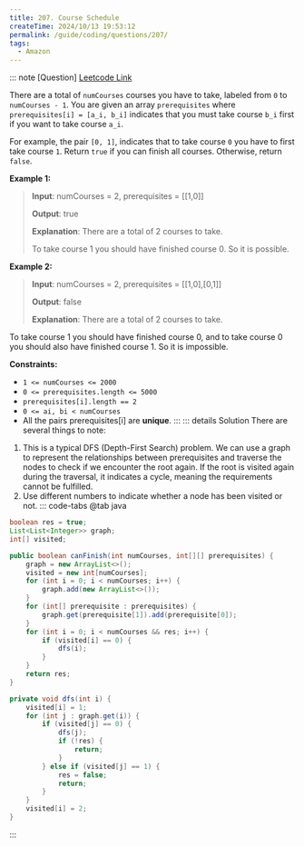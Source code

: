 ```yaml
---
title: 207. Course Schedule
createTime: 2024/10/13 19:53:12
permalink: /guide/coding/questions/207/
tags:
  - Amazon
---
```



::: note [Question]
[Leetcode Link](https://leetcode.com/problems/course-schedule/description/?envType=company&envId=amazon&favoriteSlug=amazon-thirty-days)

There are a total of `numCourses` courses you have to take, labeled from `0` to `numCourses - 1`. You are given an array `prerequisites` where `prerequisites[i] = [a_i, b_i]` indicates that you must take course `b_i` first if you want to take course `a_i`.

For example, the pair `[0, 1]`, indicates that to take course `0` you have to first take course `1`.
Return `true` if you can finish all courses. Otherwise, return `false`.

**Example 1:**

>**Input**: numCourses = 2, prerequisites = [[1,0]]
>
>**Output**: true
>
>**Explanation**: There are a total of 2 courses to take. 
>
>To take course 1 you should have finished course 0. So it is possible.

**Example 2:**

>**Input**: numCourses = 2, prerequisites = [[1,0],[0,1]]
>
>**Output**: false
>
>**Explanation**: There are a total of 2 courses to take. 

To take course 1 you should have finished course 0, and to take course 0 you should also have finished course 1. So it is impossible.

**Constraints:**

+ `1 <= numCourses <= 2000`
+ `0 <= prerequisites.length <= 5000`
+ `prerequisites[i].length == 2`
+ `0 <= ai, bi < numCourses`
+ All the pairs prerequisites[i] are **unique**.
  :::
  ::: details Solution
  There are several things to note:

1. This is a typical DFS (Depth-First Search) problem. We can use a graph to represent the relationships between prerequisites and traverse the nodes to check if we encounter the root again. If the root is visited again during the traversal, it indicates a cycle, meaning the requirements cannot be fulfilled.
2. Use different numbers to indicate whether a node has been visited or not.
   ::: code-tabs
   @tab java

```java
boolean res = true;
List<List<Integer>> graph;
int[] visited;

public boolean canFinish(int numCourses, int[][] prerequisites) {
    graph = new ArrayList<>();
    visited = new int[numCourses];
    for (int i = 0; i < numCourses; i++) {
        graph.add(new ArrayList<>());
    }
    for (int[] prerequisite : prerequisites) {
        graph.get(prerequisite[1]).add(prerequisite[0]);
    }
    for (int i = 0; i < numCourses && res; i++) {
        if (visited[i] == 0) {
            dfs(i);
        }
    }
    return res;
}

private void dfs(int i) {
    visited[i] = 1;
    for (int j : graph.get(i)) {
        if (visited[j] == 0) {
            dfs(j);
            if (!res) {
                return;
            }
        } else if (visited[j] == 1) {
            res = false;
            return;
        }
    }
    visited[i] = 2;
}
```

:::